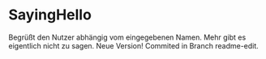 # SayingHello
Begrüßt den Nutzer abhängig vom eingegebenen Namen.
Mehr gibt es eigentlich nicht zu sagen.
Neue Version! Commited in Branch readme-edit.
